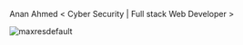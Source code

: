 Anan Ahmed
< Cyber Security | Full stack Web Developer >


![maxresdefault](https://user-images.githubusercontent.com/86473646/160587257-cc930f56-0055-4919-8275-00ba662f9a12.jpg)

<!---
AnanSoli/AnanSoli is a ✨ special ✨ repository because its `README.md` (this file) appears on your GitHub profile.
You can click the Preview link to take a look at your changes.
--->
